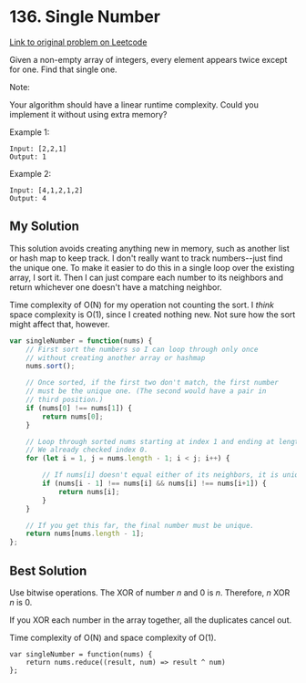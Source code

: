 # 136. Single Number

[Link to original problem on Leetcode](https://leetcode.com/problems/single-number/)

Given a non-empty array of integers, every element appears twice except for one. Find that single one.

Note:

Your algorithm should have a linear runtime complexity. Could you implement it without using extra memory?

Example 1:

```
Input: [2,2,1]
Output: 1
```

Example 2:
```
Input: [4,1,2,1,2]
Output: 4
```

## My Solution

This solution avoids creating anything new in memory, such as another list or hash map to keep track. I don't really want to track numbers--just find the unique one. To make it easier to do this in a single loop over the existing array, I sort it. Then I can just compare each number to its neighbors and return whichever one doesn't have a matching neighbor.

Time complexity of O(N) for my operation not counting the sort. I *think* space complexity is O(1), since I created nothing new. Not sure how the sort might affect that, however.

```javascript
var singleNumber = function(nums) {
    // First sort the numbers so I can loop through only once
    // without creating another array or hashmap
    nums.sort();

    // Once sorted, if the first two don't match, the first number
    // must be the unique one. (The second would have a pair in
    // third position.)
    if (nums[0] !== nums[1]) {
        return nums[0];
    }

    // Loop through sorted nums starting at index 1 and ending at length - 1.
    // We already checked index 0.
    for (let i = 1, j = nums.length - 1; i < j; i++) {

        // If nums[i] doesn't equal either of its neighbors, it is unique.
        if (nums[i - 1] !== nums[i] && nums[i] !== nums[i+1]) {
            return nums[i];
        }
    }

    // If you get this far, the final number must be unique.
    return nums[nums.length - 1];
};
```

## Best Solution

Use bitwise operations. The XOR of number *n* and 0 is *n*. Therefore, *n* XOR *n* is 0.

If you XOR each number in the array together, all the duplicates cancel out.

Time complexity of O(N) and space complexity of O(1).

```
var singleNumber = function(nums) {
    return nums.reduce((result, num) => result ^ num)
};
```